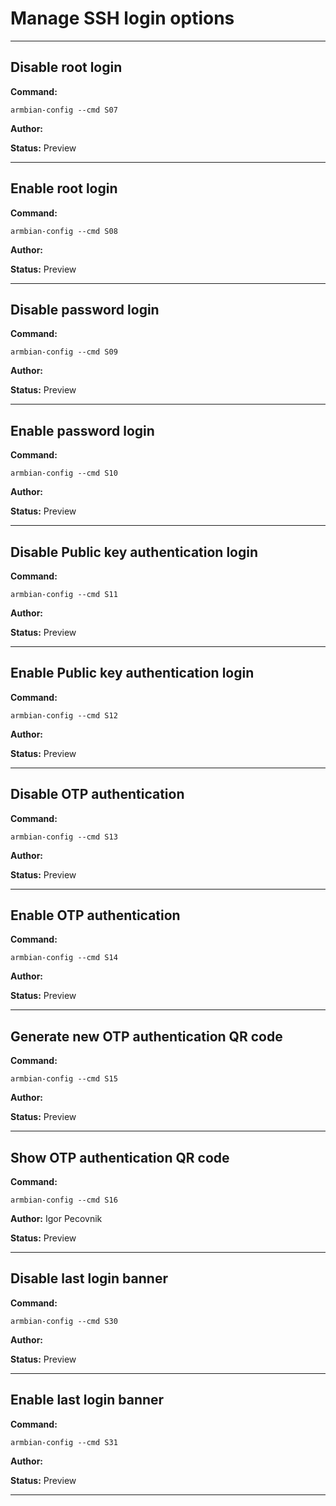 # Manage SSH login options


***

## Disable root login
**Command:** 
~~~
armbian-config --cmd S07
~~~

**Author:** 

**Status:** Preview



***

## Enable root login
**Command:** 
~~~
armbian-config --cmd S08
~~~

**Author:** 

**Status:** Preview



***

## Disable password login
**Command:** 
~~~
armbian-config --cmd S09
~~~

**Author:** 

**Status:** Preview



***

## Enable password login
**Command:** 
~~~
armbian-config --cmd S10
~~~

**Author:** 

**Status:** Preview



***

## Disable Public key authentication login
**Command:** 
~~~
armbian-config --cmd S11
~~~

**Author:** 

**Status:** Preview



***

## Enable Public key authentication login
**Command:** 
~~~
armbian-config --cmd S12
~~~

**Author:** 

**Status:** Preview



***

## Disable OTP authentication
**Command:** 
~~~
armbian-config --cmd S13
~~~

**Author:** 

**Status:** Preview



***

## Enable OTP authentication
**Command:** 
~~~
armbian-config --cmd S14
~~~

**Author:** 

**Status:** Preview



***

## Generate new OTP authentication QR code
**Command:** 
~~~
armbian-config --cmd S15
~~~

**Author:** 

**Status:** Preview



***

## Show OTP authentication QR code
**Command:** 
~~~
armbian-config --cmd S16
~~~

**Author:** Igor Pecovnik

**Status:** Preview



***

## Disable last login banner
**Command:** 
~~~
armbian-config --cmd S30
~~~

**Author:** 

**Status:** Preview



***

## Enable last login banner
**Command:** 
~~~
armbian-config --cmd S31
~~~

**Author:** 

**Status:** Preview



***

